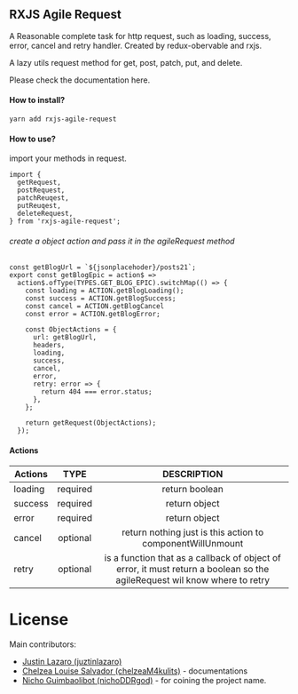 ## RXJS Agile Request

A Reasonable complete task for http request, such as loading, success, error, cancel and retry handler.
Created by redux-obervable and rxjs.

A lazy utils request method for get, post, patch, put, and delete.

Please check the documentation here.

#### How to install?

`yarn add rxjs-agile-request`

#### How to use?

import your methods in request.

```
import {
  getRequest,
  postRequest,
  patchReuqest,
  putReuqest,
  deleteRequest,
} from 'rxjs-agile-request';
```

###### create a object action and pass it in the agileRequest method

```
const getBlogUrl = `${jsonplacehoder}/posts21`;
export const getBlogEpic = action$ =>
  action$.ofType(TYPES.GET_BLOG_EPIC).switchMap(() => {
    const loading = ACTION.getBlogLoading();
    const success = ACTION.getBlogSuccess;
    const cancel = ACTION.getBlogCancel
    const error = ACTION.getBlogError;

    const ObjectActions = {
      url: getBlogUrl,
      headers,
      loading,
      success,
      cancel,
      error,
      retry: error => {
        return 404 === error.status;
      },
    };

    return getRequest(ObjectActions);
  });
```

#### Actions

| Actions |   TYPE   |                                                        DESCRIPTION                                                        |
| ------- | :------: | :-----------------------------------------------------------------------------------------------------------------------: |
| loading | required |                                                      return boolean                                                       |
| success | required |                                                       return object                                                       |
| error   | required |                                                       return object                                                       |
| cancel  | optional |                                return nothing just is this action to componentWillUnmount                                 |
| retry   | optional | is a function that as a callback of object of error, it must return a boolean so the agileRequest wil know where to retry |

# License

Main contributors:

- [Justin Lazaro (juztinlazaro)](https://github.com/juztinlazaro)
- [Chelzea Louise Salvador (chelzeaM4kulits)](https://github.com/juztinlazaro) - documentations
- [Nicho Guimbaolibot (nichoDDRgod)](https://github.com/juztinlazaro) - for coining the project name.
